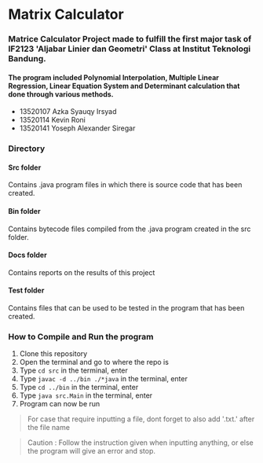# Matrix Calculator

### Matrice Calculator Project made to fulfill the first major task of IF2123 'Aljabar Linier dan Geometri' Class at Institut Teknologi Bandung.
#### The program included Polynomial Interpolation, Multiple Linear Regression, Linear Equation System and Determinant calculation that done through various methods.

- 13520107 Azka Syauqy Irsyad
- 13520114 Kevin Roni
- 13520141 Yoseph Alexander Siregar


### Directory
#### Src folder
Contains .java program files in which there is source code that has been created.

#### Bin folder 
Contains bytecode files compiled from the .java program created in the src folder.

#### Docs folder 
Contains reports on the results of this project

#### Test folder 
Contains files that can be used to be tested in the program that has been created.

### How to Compile and Run the program
1. Clone this repository
2. Open the terminal and go to where the repo is
3. Type `cd src` in the  terminal, enter
4. Type `javac -d ../bin ./*java` in the  terminal, enter
5. Type `cd ../bin` in the  terminal, enter
6. Type `java src.Main` in the  terminal, enter
7. Program can now be run

> For case that require inputting a file, dont forget to also add '.txt.' after the file name

> Caution : Follow the instruction given when inputting anything, or else the program will give an error and stop.
